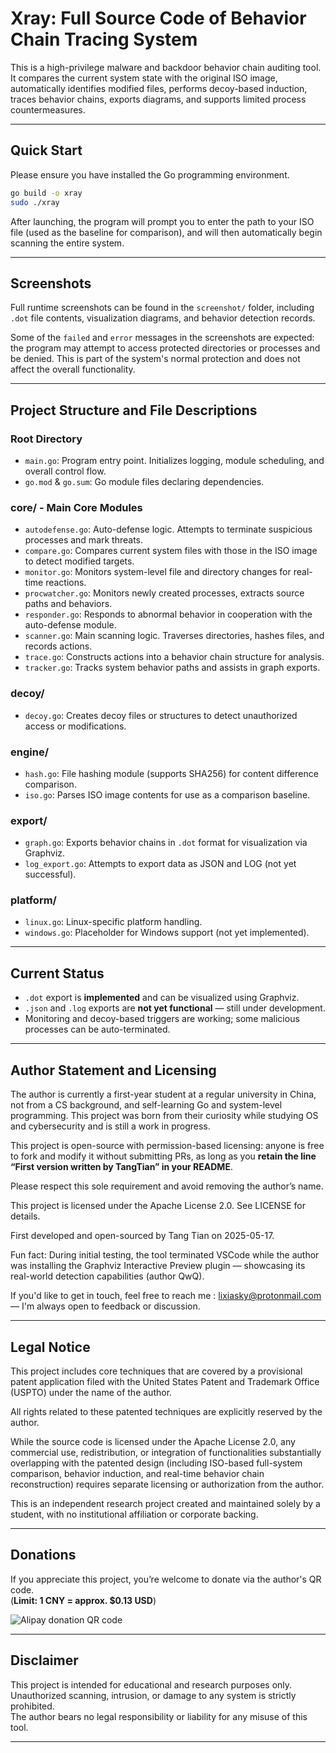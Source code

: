 # Xray: Full Source Code of Behavior Chain Tracing System

This is a high-privilege malware and backdoor behavior chain auditing tool. It compares the current system state with the original ISO image, automatically identifies modified files, performs decoy-based induction, traces behavior chains, exports diagrams, and supports limited process countermeasures.

---

## Quick Start

Please ensure you have installed the Go programming environment.

```bash
go build -o xray
sudo ./xray
```

After launching, the program will prompt you to enter the path to your ISO file (used as the baseline for comparison), and will then automatically begin scanning the entire system.

---

## Screenshots

Full runtime screenshots can be found in the `screenshot/` folder, including `.dot` file contents, visualization diagrams, and behavior detection records.

Some of the `failed` and `error` messages in the screenshots are expected: the program may attempt to access protected directories or processes and be denied. This is part of the system's normal protection and does not affect the overall functionality.

---

## Project Structure and File Descriptions

### Root Directory

- `main.go`: Program entry point. Initializes logging, module scheduling, and overall control flow.
- `go.mod` & `go.sum`: Go module files declaring dependencies.

### core/ - Main Core Modules

- `autodefense.go`: Auto-defense logic. Attempts to terminate suspicious processes and mark threats.
- `compare.go`: Compares current system files with those in the ISO image to detect modified targets.
- `monitor.go`: Monitors system-level file and directory changes for real-time reactions.
- `procwatcher.go`: Monitors newly created processes, extracts source paths and behaviors.
- `responder.go`: Responds to abnormal behavior in cooperation with the auto-defense module.
- `scanner.go`: Main scanning logic. Traverses directories, hashes files, and records actions.
- `trace.go`: Constructs actions into a behavior chain structure for analysis.
- `tracker.go`: Tracks system behavior paths and assists in graph exports.

### decoy/

- `decoy.go`: Creates decoy files or structures to detect unauthorized access or modifications.

### engine/

- `hash.go`: File hashing module (supports SHA256) for content difference comparison.
- `iso.go`: Parses ISO image contents for use as a comparison baseline.

### export/

- `graph.go`: Exports behavior chains in `.dot` format for visualization via Graphviz.
- `log_export.go`: Attempts to export data as JSON and LOG (not yet successful).

### platform/

- `linux.go`: Linux-specific platform handling.
- `windows.go`: Placeholder for Windows support (not yet implemented).

---

## Current Status

- `.dot` export is **implemented** and can be visualized using Graphviz.
- `.json` and `.log` exports are **not yet functional** — still under development.
- Monitoring and decoy-based triggers are working; some malicious processes can be auto-terminated.

---

## Author Statement and Licensing

The author is currently a first-year student at a regular university in China, not from a CS background, and self-learning Go and system-level programming. This project was born from their curiosity while studying OS and cybersecurity and is still a work in progress.

This project is open-source with permission-based licensing: anyone is free to fork and modify it without submitting PRs, as long as you **retain the line “First version written by TangTian” in your README**.

Please respect this sole requirement and avoid removing the author’s name.

This project is licensed under the Apache License 2.0. See LICENSE for details.

First developed and open-sourced by Tang Tian on 2025-05-17.

Fun fact: During initial testing, the tool terminated VSCode while the author was installing the Graphviz Interactive Preview plugin — showcasing its real-world detection capabilities (author QwQ).

If you'd like to get in touch, feel free to reach me : lixiasky@protonmail.com — I'm always open to feedback or discussion.

---

## Legal Notice 

This project includes core techniques that are covered by a provisional patent application filed with the United States Patent and Trademark Office (USPTO) under the name of the author.

All rights related to these patented techniques are explicitly reserved by the author.

While the source code is licensed under the Apache License 2.0, any commercial use, redistribution, or integration of functionalities substantially overlapping with the patented design (including ISO-based full-system comparison, behavior induction, and real-time behavior chain reconstruction) requires separate licensing or authorization from the author.

This is an independent research project created and maintained solely by a student, with no institutional affiliation or corporate backing.


---

## Donations

If you appreciate this project, you’re welcome to donate via the author's QR code.  
(**Limit: 1 CNY = approx. $0.13 USD**)

![Alipay donation QR code](donate_alipay.jpg)

---

## Disclaimer

This project is intended for educational and research purposes only.  
Unauthorized scanning, intrusion, or damage to any system is strictly prohibited.  
The author bears no legal responsibility or liability for any misuse of this tool.

---
